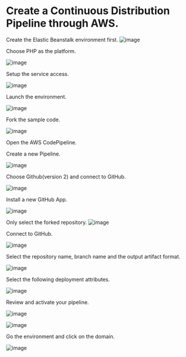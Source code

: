 # Create a Continuous Distribution Pipeline through AWS.

Create the Elastic Beanstalk environment first.
![image](https://user-images.githubusercontent.com/80820244/235899560-1fd4302e-9799-49e6-8084-b86e3a6d1095.png)

Choose PHP as the platform.

![image](https://user-images.githubusercontent.com/80820244/235899798-472a8e33-a153-416c-96d0-babea267350c.png)

Setup the service access.

![image](https://user-images.githubusercontent.com/80820244/235899942-cad087cc-f566-4354-8c4d-ce2bde29f80f.png)

Launch the environment.

![image](https://user-images.githubusercontent.com/80820244/235902045-ca75c241-37fb-410d-9536-27456f3827c4.png)

Fork the sample code.

![image](https://user-images.githubusercontent.com/80820244/235902479-5b0f1742-31fe-4745-ab82-d6a470bed831.png)


Open the AWS CodePipeline.

Create a new Pipeline.

![image](https://user-images.githubusercontent.com/80820244/235903091-08412e34-2b1a-485a-a26e-0b8d542bd7d2.png)

Choose Github(version 2) and connect to GitHub.

![image](https://user-images.githubusercontent.com/80820244/235904659-68666a58-33a4-4797-be93-f7b7fa92064a.png)

Install a new GitHub App.

![image](https://user-images.githubusercontent.com/80820244/235904858-f73f1871-9650-46a3-aea0-18770581e21a.png)

Only select the forked repository.
![image](https://user-images.githubusercontent.com/80820244/235905844-3dec1033-f3fd-44c1-8338-d2e894d60b66.png)


Connect to GitHub.

![image](https://user-images.githubusercontent.com/80820244/235904951-b7c9a33f-3100-4b13-af80-3928482bd2c6.png)

Select the repository name, branch name and the output artifact format.

![image](https://user-images.githubusercontent.com/80820244/235906426-5eb4db39-645d-4045-acb8-008cbd3fcd31.png)

Select the following deployment attributes.

![image](https://user-images.githubusercontent.com/80820244/235906700-702bf332-f2ad-4468-981a-7fa5129c262c.png)

Review and activate your pipeline.

![image](https://user-images.githubusercontent.com/80820244/235907281-92eda0c0-9350-4c69-9aa5-e19a5c35882d.png)

![image](https://user-images.githubusercontent.com/80820244/235907363-adf98c7d-baf4-4c9f-ac53-ef0c2fb7c103.png)

Go the environment and click on the domain.

![image](https://user-images.githubusercontent.com/80820244/235907838-a51f57b3-2630-41e2-9b5e-d1cb70c10644.png)

